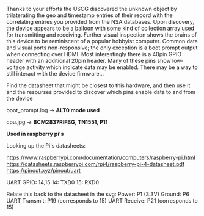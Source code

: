 Thanks to your efforts the USCG discovered the unknown object by trilaterating the geo and timestamp entries of their record with the correlating entries you provided from the NSA databases. Upon discovery, the device appears to be a balloon with some kind of collection array used for transmitting and receiving. Further visual inspection shows the brains of this device to be reminiscent of a popular hobbyist computer. Common data and visual ports non-responsive; the only exception is a boot prompt output when connecting over HDMI. Most interestingly there is a 40pin GPIO header with an additional 20pin header. Many of these pins show low-voltage activity which indicate data may be enabled. There may be a way to still interact with the device firmware...

Find the datasheet that might be closest to this hardware, and then use it and the resourses provided to discover which pins enable data to and from the device

boot_prompt.log -> **ALT0 mode used**

cpu.jpg -> **BCM2837RIFBG, TN1551, P11**

**Used in raspberry pi's**


Looking up the Pi's datasheets:

https://www.raspberrypi.com/documentation/computers/raspberry-pi.html
https://datasheets.raspberrypi.com/rpi4/raspberry-pi-4-datasheet.pdf
https://pinout.xyz/pinout/uart

UART GPIO: 14,15
14: TXD0
15: RXD0

Relate this back to the datasheet in the svg:
Power: P1 (3.3V)
Ground: P6
UART Transmit: P19 (corresponds to 15)
UART Receive: P21 (corresponds to 15)




